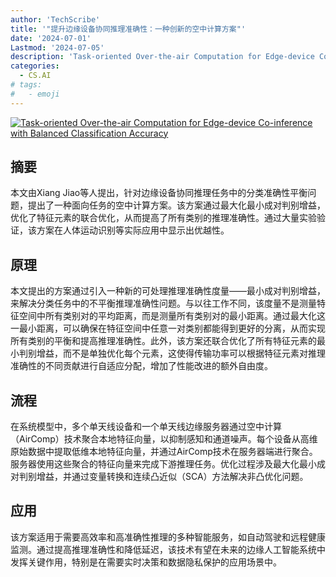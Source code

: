 ```yaml
---
author: 'TechScribe'
title: '"提升边缘设备协同推理准确性：一种创新的空中计算方案"'
date: '2024-07-01'
Lastmod: '2024-07-05'
description: 'Task-oriented Over-the-air Computation for Edge-device Co-inference with Balanced Classification Accuracy'
categories:
  - CS.AI
# tags:
#   - emoji
---
```


[![Task-oriented Over-the-air Computation for Edge-device Co-inference with Balanced Classification Accuracy](https://arxiv-research-1301205113.cos.ap-guangzhou.myqcloud.com/images/2407.00955v1.pdf_0.jpg)](https://arxiv.org/abs/2407.00955v1)

## 摘要

本文由Xiang Jiao等人提出，针对边缘设备协同推理任务中的分类准确性平衡问题，提出了一种面向任务的空中计算方案。该方案通过最大化最小成对判别增益，优化了特征元素的联合优化，从而提高了所有类别的推理准确性。通过大量实验验证，该方案在人体运动识别等实际应用中显示出优越性。<!--more-->

## 原理

本文提出的方案通过引入一种新的可处理推理准确性度量——最小成对判别增益，来解决分类任务中的不平衡推理准确性问题。与以往工作不同，该度量不是测量特征空间中所有类别对的平均距离，而是测量所有类别对的最小距离。通过最大化这一最小距离，可以确保在特征空间中任意一对类别都能得到更好的分离，从而实现所有类别的平衡和提高推理准确性。此外，该方案还联合优化了所有特征元素的最小判别增益，而不是单独优化每个元素，这使得传输功率可以根据特征元素对推理准确性的不同贡献进行自适应分配，增加了性能改进的额外自由度。

## 流程

在系统模型中，多个单天线设备和一个单天线边缘服务器通过空中计算（AirComp）技术聚合本地特征向量，以抑制感知和通道噪声。每个设备从高维原始数据中提取低维本地特征向量，并通过AirComp技术在服务器端进行聚合。服务器使用这些聚合的特征向量来完成下游推理任务。优化过程涉及最大化最小成对判别增益，并通过变量转换和连续凸近似（SCA）方法解决非凸优化问题。

## 应用

该方案适用于需要高效率和高准确性推理的多种智能服务，如自动驾驶和远程健康监测。通过提高推理准确性和降低延迟，该技术有望在未来的边缘人工智能系统中发挥关键作用，特别是在需要实时决策和数据隐私保护的应用场景中。